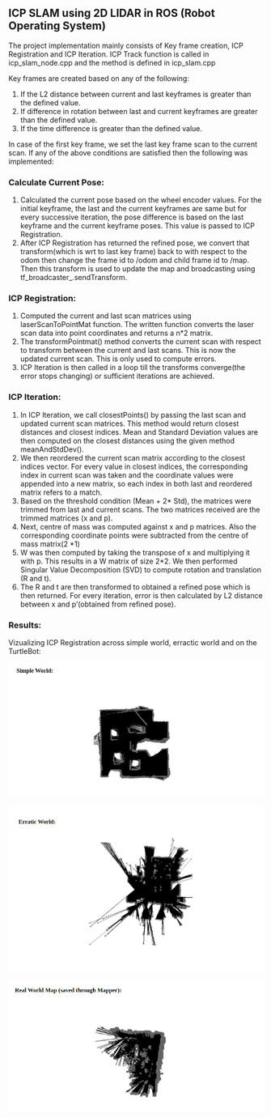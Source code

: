 ## ICP SLAM using 2D LIDAR in ROS (Robot Operating System)

The project implementation mainly consists of Key frame creation, ICP Registration and ICP Iteration. ICP Track function is called in icp_slam_node.cpp and the method is defined in icp_slam.cpp

Key frames are created based on any of the following:
  1) If the L2 distance between current and last keyframes is greater than the defined value.
  2) If difference in rotation between last and current keyframes are greater than the defined value.
  3) If the time difference is greater than the defined value.
  
In case of the first key frame, we set the last key frame scan to the current scan. If any of the above conditions are satisfied then the following was implemented:

### Calculate Current Pose:

1) Calculated the current pose based on the wheel encoder values. For the initial keyframe, the last and the current keyframes are same but for every successive iteration, the      pose difference is based on the last keyframe and the current keyframe poses. This value is passed to ICP Registration.
2) After ICP Registration has returned the refined pose, we convert that transform(which is wrt to last key frame) back to with respect to the odom then change the frame id to     /odom and child frame id to /map. Then this transform is used to update the map and broadcasting using tf_broadcaster_.sendTransform.

### ICP Registration:

1) Computed the current and last scan matrices using laserScanToPointMat function. The written function converts the laser scan data into point coordinates and returns a n*2        matrix.
2) The transformPointmat() method converts the current scan with respect to transform between the current and last scans. This is now the updated current scan. This is only used    to compute errors.
3) ICP Iteration is then called in a loop till the transforms converge(the error stops changing) or sufficient iterations are achieved.

### ICP Iteration:

1) In ICP Iteration, we call closestPoints() by passing the last scan and updated current scan matrices. This method would return closest distances and closest indices. Mean and    Standard Deviation values are then computed on the closest distances using the given method meanAndStdDev().
2) We then reordered the current scan matrix according to the closest indices vector. For every value in closest indices, the corresponding index in current scan was taken and      the coordinate values were appended into a new matrix, so each index in both last and reordered matrix refers to a match.
3) Based on the threshold condition (Mean + 2* Std), the matrices were trimmed from last and current scans. The two matrices received are the trimmed matrices (x and p).
4) Next, centre of mass was computed against x and p matrices. Also the corresponding coordinate points were subtracted from the centre of mass matrix(2 *1)
5) W was then computed by taking the transpose of x and multiplying it with p. This results in a W matrix of size 2*2. We then performed Singular Value Decomposition (SVD) to      compute rotation and translation (R and t).
6) The R and t are then transformed to obtained a refined pose which is then returned. For every iteration, error is then calculated by L2 distance between x and p’(obtained        from refined pose).


### Results: 
Vizualizing ICP Registration across simple world, erractic world and on the TurtleBot: 

<p align="center">
  <img src="/images/map1.JPG">
</p>


<p align="center">
  <img src="/images/map2.JPG">
</p>


<p align="center">
  <img src="/images/map3.JPG">
</p>

